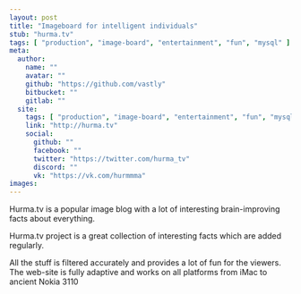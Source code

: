 ```yaml
---
layout: post
title: "Imageboard for intelligent individuals"
stub: "hurma.tv"
tags: [ "production", "image-board", "entertainment", "fun", "mysql" ]
meta:
  author:
    name: ""
    avatar: ""
    github: "https://github.com/vastly"
    bitbucket: ""
    gitlab: ""
  site:
    tags: [ "production", "image-board", "entertainment", "fun", "mysql" ]
    link: "http://hurma.tv"
    social:
      github: ""
      facebook: ""
      twitter: "https://twitter.com/hurma_tv"
      discord: ""
      vk: "https://vk.com/hurmmma"
images:
---
```

Hurma.tv is a popular image blog with a lot of interesting brain-improving facts about everything.

<!--more-->
Hurma.tv project is a great collection of interesting facts which are added regularly. 

All the stuff is filtered accurately and provides a lot of fun for the viewers. The web-site is fully adaptive and works on all platforms from iMac to ancient Nokia 3110
